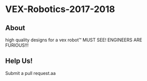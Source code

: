# VEX-Robotics-2017-2018

## About

high quality designs for a vex robot™ MUST SEE! ENGINEERS ARE FURIOUS!!!

## Help Us!

Submit a pull request.aa
